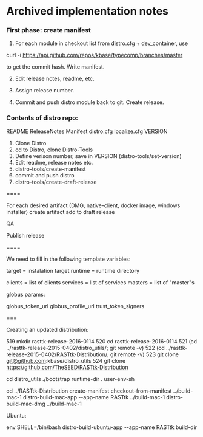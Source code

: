 # Archived implementation notes

### First phase: create manifest

1. For each module in checkout list from distro.cfg + dev_container, use

curl -i https://api.github.com/repos/kbase/typecomp/branches/master

to get the commit hash. Write manifest.

2. Edit release notes, readme, etc.

3. Assign release number.

4. Commit and push distro module back to git. Create release.

### Contents of distro repo:

README
ReleaseNotes
Manifest
distro.cfg
localize.cfg
VERSION

1. Clone Distro
2. cd to Distro, clone Distro-Tools
3. Define verison number, save in VERSION (distro-tools/set-version)
4. Edit readme, release notes etc.
5. distro-tools/create-manifest
6. commit and push distro
7. distro-tools/create-draft-release

====

For each desired artifact (DMG, native-client, docker image, windows installer)
create artifact
add to draft release

QA

Publish release

====

We need to fill in the following template variables:

target = instalation target
runtime = runtime directory

clients = list of clients
services = list of services
masters = list of "master"s

globus params:

globus_token_url
globus_profile_url
trust_token_signers

===

Creating an updated distribution:

519 mkdir rasttk-release-2016-0114
520 cd rasttk-release-2016-0114
521 (cd ../rasttk-release-2015-0402/distro_utils/; git remote -v)
522 (cd ../rasttk-release-2015-0402/RASTtk-Distribution/; git remote -v)
523 git clone git@github.com:kbase/distro_utils
524 git clone https://github.com/TheSEED/RASTtk-Distribution

cd distro_utils
./bootstrap runtime-dir
. user-env-sh

cd ../RASTtk-Distribution
create-manifest
checkout-from-manifest ../build-mac-1
distro-build-mac-app --app-name RASTtk ../build-mac-1
distro-build-mac-dmg ../build-mac-1

Ubuntu:

env SHELL=/bin/bash distro-build-ubuntu-app --app-name RASTtk build-dir
